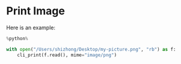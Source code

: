 # Print Image
Here is an example:
```python
%python%

with open("/Users/shizhong/Desktop/my-picture.png", "rb") as f:
    cli_print(f.read(), mime="image/png")
```